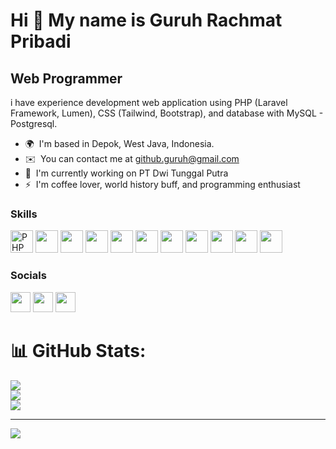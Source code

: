 Hi 👋 My name is Guruh Rachmat Pribadi
======================================

Web Programmer
--------------

i have experience development web application using PHP (Laravel Framework, Lumen), CSS (Tailwind, Bootstrap), and database with MySQL - Postgresql.

* 🌍  I'm based in Depok, West Java, Indonesia.
* ✉️  You can contact me at [github.guruh@gmail.com](mailto:github.guruh@gmail.com)
* 🚀  I'm currently working on PT Dwi Tunggal Putra
* ⚡  I'm coffee lover, world history buff, and programming enthusiast

### Skills

<p align="left"><img src="https://cdn.jsdelivr.net/gh/devicons/devicon/icons/php/php-plain.svg" width="36" height="36" alt="PHP" />
  <img src="https://cdn.jsdelivr.net/gh/devicons/devicon/icons/laravel/laravel-plain-wordmark.svg" width="36" height="36" />
  <img src="https://cdn.jsdelivr.net/gh/devicons/devicon/icons/tailwindcss/tailwindcss-plain.svg" width="36" height="36" />
  <img src="https://cdn.jsdelivr.net/gh/devicons/devicon/icons/bootstrap/bootstrap-original.svg" width="36" height="36" />
  <img src="https://cdn.jsdelivr.net/gh/devicons/devicon/icons/nuxtjs/nuxtjs-original.svg" width="36" height="36" />
  <img src="https://cdn.jsdelivr.net/gh/devicons/devicon/icons/vuejs/vuejs-original.svg" width="36" height="36" />
  <img src="https://cdn.jsdelivr.net/gh/devicons/devicon/icons/vuetify/vuetify-original.svg" width="36" height="36" />
  <img src="https://cdn.jsdelivr.net/gh/devicons/devicon/icons/mysql/mysql-original-wordmark.svg" width="36" height="36" />
  <img src="https://cdn.jsdelivr.net/gh/devicons/devicon/icons/postgresql/postgresql-original-wordmark.svg" width="36" height="36" />
  <img src="https://cdn.jsdelivr.net/gh/devicons/devicon/icons/canva/canva-original.svg" width="36" height="36" />
  <img src="https://cdn.jsdelivr.net/gh/devicons/devicon/icons/git/git-original.svg" width="36" height="36" />        
</p>


### Socials

<p align="left">
<a href="https://www.github.com/rp-guruh" target="_blank" rel="noreferrer"><img src="https://raw.githubusercontent.com/danielcranney/readme-generator/main/public/icons/socials/github.svg" width="32" height="32" /></a>
<a href="http://www.instagram.com/grchmat" target="_blank" rel="noreferrer"><img src="https://raw.githubusercontent.com/danielcranney/readme-generator/main/public/icons/socials/instagram.svg" width="32" height="32" /></a>
<a href="https://www.linkedin.com/in/guruh-rachmat-pribadi-8a7a081b3/" target="_blank" rel="noreferrer"><img src="https://raw.githubusercontent.com/danielcranney/readme-generator/main/public/icons/socials/linkedin.svg" width="32" height="32" /></a>
</p>

# 📊 GitHub Stats:
![](https://github-readme-stats.vercel.app/api?username=rp-guruh&theme=dark&hide_border=false&include_all_commits=true&count_private=false)<br/>
![](https://github-readme-streak-stats.herokuapp.com/?user=rp-guruh&theme=dark&hide_border=false)<br/>
![](https://github-readme-stats.vercel.app/api/top-langs/?username=rp-guruh&theme=dark&hide_border=false&include_all_commits=true&count_private=false&layout=compact)

---
[![](https://visitcount.itsvg.in/api?id=rp-guruh&icon=0&color=0)](https://visitcount.itsvg.in)

<!-- Proudly created with GPRM ( https://gprm.itsvg.in ) -->
